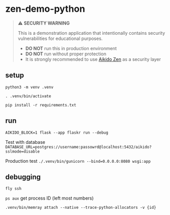 # zen-demo-python

> :warning: **SECURITY WARNING**
>
> This is a demonstration application that intentionally contains security vulnerabilities for educational purposes.
> - **DO NOT** run this in production environment
> - **DO NOT** run without proper protection
> - It is strongly recommended to use [Aikido Zen](https://www.aikido.dev/zen) as a security layer


## setup

`python3 -m venv .venv`

`. .venv/bin/activate`

`pip install -r requirements.txt`

## run

`AIKIDO_BLOCK=1 flask --app flaskr run --debug`

Test with database
`DATABASE_URL=postgres://username:passowrd@localhost:5432/aikido?sslmode=disable`

Production test
`./.venv/bin/gunicorn --bind=0.0.0.0:8080 wsgi:app`

## debugging

`fly ssh`

`ps aux` get process ID (left most numbers)

`.venv/bin/memray attach --native --trace-python-allocators -v {id}`
